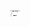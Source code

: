 ### Titanium Programming

<!--
**Titanium-Programming/Titanium-Programming** is a ✨ _special_ ✨ repository because its `README.md` (this file) appears on your GitHub profile.

Here are some ideas to get you started:

- 🔭 I’m currently working on ...
- 🌱 I’m currently learning ...
- 👯 I’m looking to collaborate on ...
- 🤔 I’m looking for help with ...
- 💬 Ask me about ...
- 📫 How to reach me: ...
- 😄 Pronouns: ...
- ⚡ Fun fact: ...-->
<!--
## I am currently working on:
 - 2 games
## I am learning:
 - Python
## How to reach me:
 - [Khan Academy](https://www.khanacademy.org/profile/kaid_50708538864371849001721/)
 - [github](https://github.com/Titanium-Programming/)
-->
<!DOCTYPE html>
<html>
    <head>
        <meta charset = "utf-8"/>
        <title>Titanium Programming</title>
        <style>
            @keyframes pop {
                from {
                    transform: scale(0);
                }
                to {
                    transform: scale(1);
                }
            }
            @media (max-width: 500px) {
                * {
                    font-size: 100%;
                }
            }
            * {
                font-family: sans-serif;
                margin: 0;
            }
            body {
                animation: pop 1s;
            }
            h1 {
                text-align: center;
                padding: 12px;
                background: lightGray;
            }
            h2 {
                text-align: center;
                margin: 8px;
            }
            p, li, ul, ol {
                margin: 8px;
            }
        </style>
    </head>
    <body>
        <main>
            <h1>Titanium Programming</h1>
            <h2>About</h2>
            <p>I am a intermediate programmer that has been programming for about 4 months. My skillset is:</p>
            <ul>
                <li>JavaScript - intermediate</li>
                <li>CSS - intermediate</li>
                <li>HTML - intermediate</li>
                <li>Python - beginner</li>
            </ul>
            <h2>You can find me on...</h2>
            <ul>
                <li><a href = "https://www.khanacademy.org/profile/kaid_50708538864371849001721/" target = "_blank">Khan Academy</a></li>
                <li><a href = "https://github.com/Titanium-Programming/" target = "_blank">Github</a> (where you are right now)</li>
            </ul>
            <h2>Projects</h2>
        </main>
    </body>
</html>
